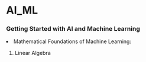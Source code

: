 # AI_ML
<h3>Getting Started with AI and Machine Learning</h3>
<li>Mathematical Foundations of Machine Learning:</li>
    <ol>
        <li>Linear Algebra</li>
    </ol>
    
  
